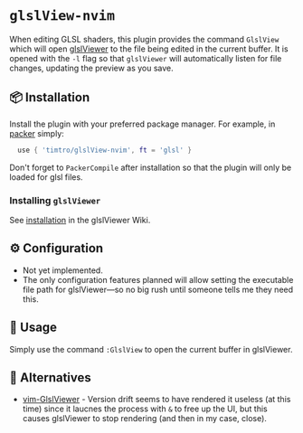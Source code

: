 # `glslView-nvim`

When editing GLSL shaders,
  this plugin provides the command `GlslView` which will open 
  [glslViewer](https://github.com/patriciogonzalezvivo/glslViewer)
  to the file being edited in the current buffer.
It is opened with the `-l` flag so that `glslViewer` will automatically listen
  for file changes,
  updating the preview as you save.

## 📦 Installation
Install the plugin with your preferred package manager.
For example,
  in [packer](https://github.com/wbthomason/packer.nvim) simply:

```lua
  use { 'timtro/glslView-nvim', ft = 'glsl' }
```
Don't forget to `PackerCompile` after installation so that the plugin will only
  be loaded for glsl files.

### Installing `glslViewer`
See [installation](https://github.com/patriciogonzalezvivo/glslViewer/wiki/Installing)
  in the glslViewer Wiki.

## ⚙️ Configuration
  * Not yet implemented.
  * The only configuration features planned will allow setting the executable 
      file path for glslViewer—so no big rush until someone tells me they need
      this.

## 💪 Usage
Simply use the command `:GlslView` to open the current buffer in glslViewer.

## 🧰 Alternatives
 * [vim-GlslViewer](https://github.com/patriciogonzalezvivo/vim-glslViewer) -
    Version drift seems to have rendered it useless (at this time) since it
    laucnes the process with `&` to free up the UI, but this causes glslViewer
    to stop rendering (and then in my case, close).
